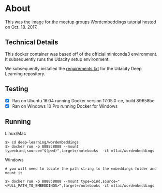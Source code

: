 # About
This was the image for the meetup groups Wordembeddings tutorial hosted on Oct. 18. 2017.

## Technical Details
This docker container was based off of the official miniconda3 environment. It subsequently runs the Udacity setup
environment.

We subsequently installed the
[requirements.txt](https://github.com/udacity/deep-learning/commit/8e9be5fcfe67bbedd00f51a5016732988d2d13fb)
for the Udacity Deep Learning repository.

## Testing
- [x] Ran on Ubuntu 16.04 running Docker version 17.05.0-ce, build 89658be
- [x] Ran on Windows 10 Pro running Docker for Windows

## Running

Linux/Mac
```
$> cd deep-learning/wordembeddings
$> docker run -p 8888:8888 --mount type=bind,source="$(pwd)",target=/notebooks  -it mllai/wordembeddings
```

Windows
```
# you will need to locate the path string to the embeddings folder and mount it

$> docker run -p 8888:8888 --mount type=bind,source="<FULL_PATH_TO_EMBEDDINGS>",target=/notebooks -it mllai/wordembeddings
```
